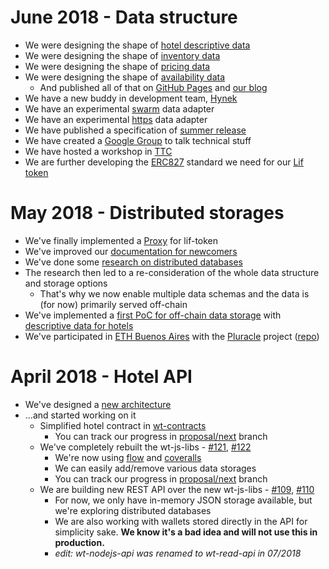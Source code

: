 # June 2018 - Data structure

- We were designing the shape of [hotel descriptive data](https://github.com/windingtree/wiki/issues/22)
- We were designing the shape of [inventory data](https://github.com/windingtree/wiki/issues/23)
- We were designing the shape of [pricing data](https://github.com/windingtree/wiki/issues/25)
- We were designing the shape of [availability data](https://github.com/windingtree/wiki/issues/27)
  - And published all of that on [GitHub Pages](http://windingtree.github.io/docs/swagger-ui/) and [our blog](https://blog.windingtree.com/on-data-shapes-and-formats-978e9906f9a6)
- We have a new buddy in development team, [Hynek](https://github.com/hynek-urban)
- We have an experimental [swarm](https://github.com/windingtree/off-chain-adapter-swarm) data adapter
- We have an experimental [https](https://github.com/windingtree/off-chain-adapter-http) data adapter
- We have published a specification of [summer release](https://github.com/orgs/windingtree/projects/1)
- We have created a [Google Group](https://groups.google.com/forum/#!forum/windingtree) to talk technical stuff
- We have hosted a workshop in [TTC](https://www.traveltechcon.com/) 
- We are further developing the [ERC827](https://github.com/windingtree/erc827) standard we need for our [Lif token](https://github.com/windingtree/lif-token)

# May 2018 - Distributed storages

- We've finally implemented a [Proxy](https://github.com/windingtree/lif-token/pull/331) for lif-token
- We've improved our [documentation for newcomers](https://github.com/windingtree/wiki/pull/11)
- We've done some [research on distributed databases](https://github.com/windingtree/wiki/pull/12)
- The research then led to a re-consideration of the whole data structure and storage options
  - That's why we now enable multiple data schemas and the data is (for now) primarily served off-chain
- We've implemented a [first PoC for off-chain data storage](https://github.com/windingtree/wt-js-libs/pull/127) with [descriptive data for hotels](https://github.com/windingtree/wt-js-libs/pull/125)
- We've participated in [ETH Buenos Aires](https://ethbuenosaires.com/) with the [Pluracle](http://pluracle.com) project ([repo](https://github.com/levelkdev/pluracle))

# April 2018 - Hotel API

- We've designed a [new architecture](https://github.com/windingtree/wiki/pull/10)
- ...and started working on it
  - Simplified hotel contract in [wt-contracts](https://github.com/windingtree/wt-contracts/pull/179)
    - You can track our progress in [proposal/next](https://github.com/windingtree/wt-contracts/commits/proposal/next) branch 
  - We've completely rebuilt the wt-js-libs - [#121](https://github.com/windingtree/wt-js-libs/pull/121), [#122](https://github.com/windingtree/wt-js-libs/pull/122)
    - We're now using [flow](https://flow.org/) and [coveralls](https://coveralls.io/github/windingtree/wt-js-libs)
    - We can easily add/remove various data storages
    - You can track our progress in [proposal/next](https://github.com/windingtree/wt-js-libs/commits/proposal/next) branch
  - We are building new REST API over the new wt-js-libs - [#109](https://github.com/windingtree/wt-nodejs-api/pull/109), [#110](https://github.com/windingtree/wt-nodejs-api/pull/110)
    - For now, we only have in-memory JSON storage available, but we're exploring distributed databases
    - We are also working with wallets stored directly in the API for simplicity sake. **We know it's a bad idea and will not use this in production.**
    - *edit: wt-nodejs-api was renamed to wt-read-api in 07/2018*

